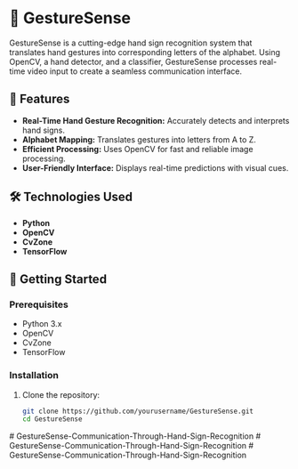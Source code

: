 # 🚀 GestureSense

GestureSense is a cutting-edge hand sign recognition system that translates hand gestures into corresponding letters of the alphabet. Using OpenCV, a hand detector, and a classifier, GestureSense processes real-time video input to create a seamless communication interface.

## 📜 Features

- **Real-Time Hand Gesture Recognition:** Accurately detects and interprets hand signs.
- **Alphabet Mapping:** Translates gestures into letters from A to Z.
- **Efficient Processing:** Uses OpenCV for fast and reliable image processing.
- **User-Friendly Interface:** Displays real-time predictions with visual cues.

## 🛠️ Technologies Used

- **Python**
- **OpenCV**
- **CvZone**
- **TensorFlow**

## 🚀 Getting Started

### Prerequisites

- Python 3.x
- OpenCV
- CvZone
- TensorFlow

### Installation

1. Clone the repository:
   ```bash
   git clone https://github.com/yourusername/GestureSense.git
   cd GestureSense
#   G e s t u r e S e n s e - C o m m u n i c a t i o n - T h r o u g h - H a n d - S i g n - R e c o g n i t i o n  
 #   G e s t u r e S e n s e - C o m m u n i c a t i o n - T h r o u g h - H a n d - S i g n - R e c o g n i t i o n  
 #   G e s t u r e S e n s e - C o m m u n i c a t i o n - T h r o u g h - H a n d - S i g n - R e c o g n i t i o n  
 